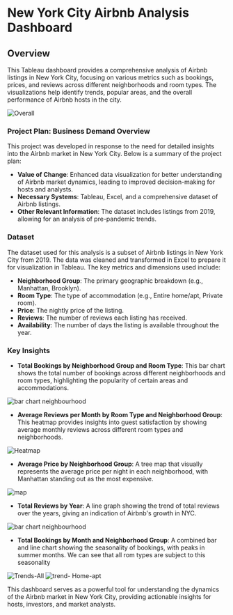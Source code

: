 # New York City Airbnb Analysis Dashboard

## Overview

This Tableau dashboard provides a comprehensive analysis of Airbnb listings in New York City, focusing on various metrics such as bookings, prices, and reviews across different neighborhoods and room types. The visualizations help identify trends, popular areas, and the overall performance of Airbnb hosts in the city.

![Overall](https://github.com/user-attachments/assets/d4f93fab-2f54-4ef3-b773-f5f39f5d18e3)


### Project Plan: Business Demand Overview

This project was developed in response to the need for detailed insights into the Airbnb market in New York City. Below is a summary of the project plan:

- **Value of Change**: Enhanced data visualization for better understanding of Airbnb market dynamics, leading to improved decision-making for hosts and analysts.
- **Necessary Systems**: Tableau, Excel, and a comprehensive dataset of Airbnb listings.
- **Other Relevant Information**: The dataset includes listings from 2019, allowing for an analysis of pre-pandemic trends.

### Dataset

The dataset used for this analysis is a subset of Airbnb listings in New York City from 2019. The data was cleaned and transformed in Excel to prepare it for visualization in Tableau. The key metrics and dimensions used include:

- **Neighborhood Group**: The primary geographic breakdown (e.g., Manhattan, Brooklyn).
- **Room Type**: The type of accommodation (e.g., Entire home/apt, Private room).
- **Price**: The nightly price of the listing.
- **Reviews**: The number of reviews each listing has received.
- **Availability**: The number of days the listing is available throughout the year.

### Key Insights

- **Total Bookings by Neighborhood Group and Room Type**: This bar chart shows the total number of bookings across different neighborhoods and room types, highlighting the popularity of certain areas and accommodations.

![bar chart neighbourhood](https://github.com/user-attachments/assets/8d309fa7-7d21-4e0b-84ca-ede235b5fc53)

- **Average Reviews per Month by Room Type and Neighborhood Group**: This heatmap provides insights into guest satisfaction by showing average monthly reviews across different room types and neighborhoods.

![Heatmap](https://github.com/user-attachments/assets/8bcaa0b3-67e1-4a1d-bddf-1f91364589e3)

- **Average Price by Neighborhood Group**: A tree map that visually represents the average price per night in each neighborhood, with Manhattan standing out as the most expensive.

![map](https://github.com/user-attachments/assets/96114a25-73dc-4eb3-b1a2-c790bf274135)

- **Total Reviews by Year**: A line graph showing the trend of total reviews over the years, giving an indication of Airbnb's growth in NYC.

![bar chart neighbourhood](https://github.com/user-attachments/assets/22b17bbd-b5de-40d0-9775-07b7afc6354f)

- **Total Bookings by Month and Neighborhood Group**: A combined bar and line chart showing the seasonality of bookings, with peaks in summer months. We can see that all rom types are subject to this seasonality

![Trends-All](https://github.com/user-attachments/assets/43c8a4c9-100d-4ac9-a096-4b88046fa2ce)
![trend- Home-apt](https://github.com/user-attachments/assets/114c6f9e-e0b6-45eb-b08c-c44bb4724708)

This dashboard serves as a powerful tool for understanding the dynamics of the Airbnb market in New York City, providing actionable insights for hosts, investors, and market analysts.

